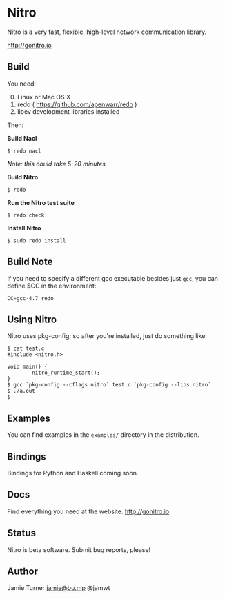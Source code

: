 Nitro
=====

Nitro is a very fast, flexible, high-level network communication
library.

http://gonitro.io

Build
-----

You need:

 0. Linux or Mac OS X
 1. redo ( https://github.com/apenwarr/redo )
 2. libev development libraries installed

Then:

**Build Nacl**

    $ redo nacl

*Note: this could take 5-20 minutes*

**Build Nitro**

    $ redo

**Run the Nitro test suite**

    $ redo check

**Install Nitro**

    $ sudo redo install


Build Note
----------

If you need to specify a different gcc executable
besides just `gcc`, you can define $CC in the environment:

    CC=gcc-4.7 redo

Using Nitro
-----------

Nitro uses pkg-config; so after you're installed, just do something like:

    $ cat test.c
    #include <nitro.h>

    void main() {
            nitro_runtime_start();
    }
    $ gcc `pkg-config --cflags nitro` test.c `pkg-config --libs nitro`
    $ ./a.out
    $

Examples
--------

You can find examples in the `examples/` directory in the distribution.

Bindings
--------

Bindings for Python and Haskell coming soon.

Docs
----

Find everything you need at the website.  http://gonitro.io

Status
------

Nitro is beta software.  Submit bug reports, please!

Author
------

Jamie Turner <jamie@bu.mp> @jamwt
